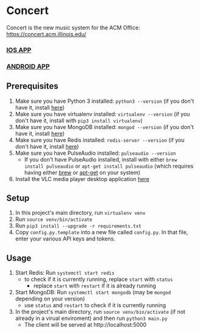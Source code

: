 # Concert

Concert is the new music system for the ACM Office: https://concert.acm.illinois.edu/
### [IOS APP](https://github.com/acm-uiuc/office-iOS) 
### [ANDROID APP](https://github.com/acm-uiuc/office-android)

## Prerequisites

1. Make sure you have Python 3 installed: `python3 --version` (if you don't have it, install [here](https://www.python.org/downloads/))
2. Make sure you have virtualenv installed: `virtualenv --version` (if you don't have it, install with `pip3 install virtualenv`)
3. Make sure you have MongoDB installed: `mongod --version` (if you don't have it, install [here](https://docs.mongodb.com/manual/installation/#tutorials))
4. Make sure you have Redis installed: `redis-server --version` (if you don't have it, install [here](https://redis.io/topics/quickstart))
5. Make sure you have PulseAudio installed: `pulseaudio --version`
    - If you don't have PulseAudio installed, install with either `brew install pulseaudio` or `apt-get install pulseaudio` (which requires having either [brew](https://brew.sh) or [apt-get](https://wiki.debian.org/apt-get) on your system)
6. Install the VLC media player desktop application [here](https://www.videolan.org/vlc/index.html)

## Setup
1. In this project's main directory, run `virtualenv venv`
2. Run `source venv/bin/activate`
3. Run `pip3 install --upgrade -r requirements.txt`
4. Copy `config.py.template` into a new file called `config.py`. In that file, enter your various API keys and tokens.

## Usage
1. Start Redis: Run `systemctl start redis`
    - to check if it is currently running, replace `start` with `status`
        - replace `start` with `restart` if it is already running
2. Start MongoDB: Run `systemctl start mongodb` (may be `mongod` depending on your version)
    - use `status` and `restart` to check if it is currently running
3. In the project's main directory, run `source venv/bin/activate` (if not already in a virual enviroment) and then run `python3 main.py`
    - The client will be served at http://localhost:5000

